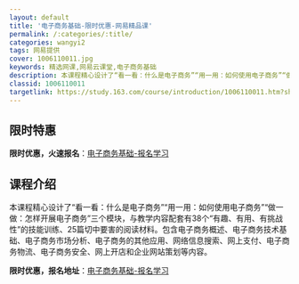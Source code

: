 ```yaml
---
layout: default
title: '电子商务基础-限时优惠-网易精品课'
permalink: /:categories/:title/
categories: wangyi2
tags: 网易提供
cover: 1006110011.jpg
keywords: 精选网课,网易云课堂,电子商务基础
description: 本课程精心设计了“看一看：什么是电子商务”“用一用：如何使用电子商务”“做一做：怎样开展电子商务”三个模块，与教学内容配
classid: 1006110011
targetlink: https://study.163.com/course/introduction/1006110011.htm?share=1&shareId=1025206652&utm_campaign=share&utm_medium=iphoneShare&utm_source=&utm_u=1025206652
---
```


## 限时特惠

**限时优惠，火速报名**：[电子商务基础-报名学习](https://study.163.com/course/introduction/1006110011.htm?share=1&shareId=1025206652&utm_campaign=share&utm_medium=iphoneShare&utm_source=&utm_u=1025206652)

## 课程介绍

本课程精心设计了“看一看：什么是电子商务”“用一用：如何使用电子商务”“做一做：怎样开展电子商务”三个模块，与教学内容配套有38个“有趣、有用、有挑战性”的技能训练、25篇切中要害的阅读材料。包含电子商务概述、电子商务技术基础、电子商务市场分析、电子商务的其他应用、网络信息搜索、网上支付、电子商务物流、电子商务安全、网上开店和企业网站策划等内容。

**限时优惠，报名地址**：[电子商务基础-报名学习](https://study.163.com/course/introduction/1006110011.htm?share=1&shareId=1025206652&utm_campaign=share&utm_medium=iphoneShare&utm_source=&utm_u=1025206652)

